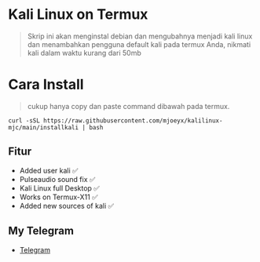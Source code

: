 # Kali Linux on Termux 
> Skrip ini akan menginstal debian dan mengubahnya menjadi kali linux dan menambahkan pengguna default kali pada termux Anda, nikmati kali dalam waktu kurang dari 50mb

# Cara Install
> cukup hanya copy dan paste command dibawah pada termux.

```command
curl -sSL https://raw.githubusercontent.com/mjoeyx/kalilinux-mjc/main/installkali | bash
```

## Fitur
* Added user kali ✅
* Pulseaudio sound fix ✅
* Kali Linux full Desktop ✅
* Works on Termux-X11 ✅
* Added new sources of kali ✅

## My Telegram
* [Telegram](https://t.me/mjcwm) 
